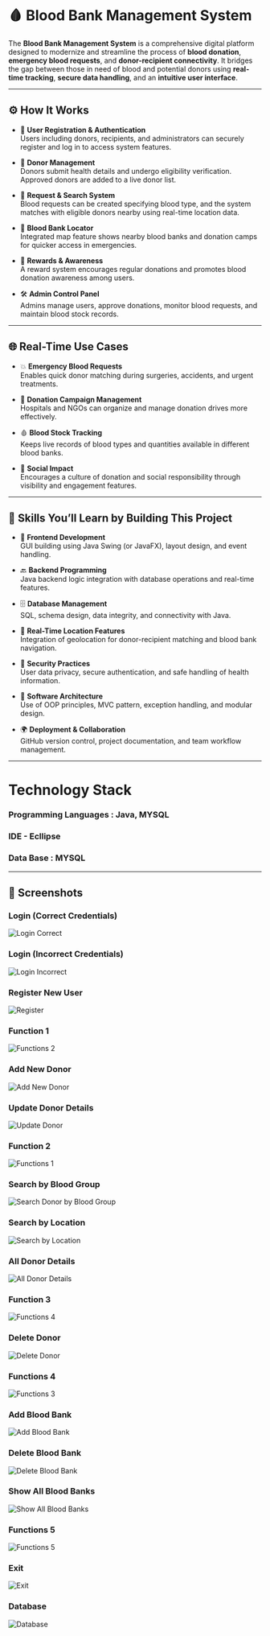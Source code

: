 # 🩸 Blood Bank Management System

The **Blood Bank Management System** is a comprehensive digital platform designed to modernize and streamline the process of **blood donation**, **emergency blood requests**, and **donor-recipient connectivity**. It bridges the gap between those in need of blood and potential donors using **real-time tracking**, **secure data handling**, and an **intuitive user interface**.

-------------------------------------------------------------------------------------------------------------------------------------------------------------------

## ⚙️ How It Works

- 🔐 **User Registration & Authentication**  
  Users including donors, recipients, and administrators can securely register and log in to access system features.

- 💉 **Donor Management**  
  Donors submit health details and undergo eligibility verification. Approved donors are added to a live donor list.

- 🚨 **Request & Search System**  
  Blood requests can be created specifying blood type, and the system matches with eligible donors nearby using real-time location data.

- 🏥 **Blood Bank Locator**  
  Integrated map feature shows nearby blood banks and donation camps for quicker access in emergencies.

- 🎁 **Rewards & Awareness**  
  A reward system encourages regular donations and promotes blood donation awareness among users.

- 🛠️ **Admin Control Panel**  
  Admins manage users, approve donations, monitor blood requests, and maintain blood stock records.

-------------------------------------------------------------------------------------------------------------------------------------------------------------------

## 🌐 Real-Time Use Cases

- 💥 **Emergency Blood Requests**  
  Enables quick donor matching during surgeries, accidents, and urgent treatments.

- 📢 **Donation Campaign Management**  
  Hospitals and NGOs can organize and manage donation drives more effectively.

- 🩸 **Blood Stock Tracking**  
  Keeps live records of blood types and quantities available in different blood banks.

- 🤝 **Social Impact**  
  Encourages a culture of donation and social responsibility through visibility and engagement features.

-------------------------------------------------------------------------------------------------------------------------------------------------------------------

## 🧠 Skills You’ll Learn by Building This Project

- 🎨 **Frontend Development**  
  GUI building using Java Swing (or JavaFX), layout design, and event handling.

- 🔙 **Backend Programming**  
  Java backend logic integration with database operations and real-time features.

- 🗄️ **Database Management**  
  SQL, schema design, data integrity, and connectivity with Java.

- 📍 **Real-Time Location Features**  
  Integration of geolocation for donor-recipient matching and blood bank navigation.

- 🔐 **Security Practices**  
  User data privacy, secure authentication, and safe handling of health information.

- 🧩 **Software Architecture**  
  Use of OOP principles, MVC pattern, exception handling, and modular design.

- 🌍 **Deployment & Collaboration**  
  GitHub version control, project documentation, and team workflow management.

--------------------------------------------------------------------------------------------------------------------------------------------------------------------------------------------

# Technology Stack
<h3>Programming Languages : Java, MYSQL</h3>
<h3>IDE - Ecllipse</h3>
<h3>Data Base : MYSQL</h3>


--------------------------------------------------------------------------------------------------------------------------------------------------------------------
## 📸 Screenshots


### Login (Correct Credentials)  
![Login Correct](https://github.com/Patelananya/BloodBankManagementSystem/blob/master/screenshots/Login-correct.png?raw=true)

### Login (Incorrect Credentials)  
![Login Incorrect](https://github.com/Patelananya/BloodBankManagementSystem/blob/master/screenshots/Login-Incorrect.png?raw=true)

### Register New User  
![Register](https://github.com/Patelananya/BloodBankManagementSystem/blob/master/screenshots/Register%20User.png?raw=true)

### Function 1  
![Functions 2](https://github.com/Patelananya/BloodBankManagementSystem/blob/master/screenshots/Functions-2.png?raw=true)

### Add New Donor  
![Add New Donor](https://github.com/Patelananya/BloodBankManagementSystem/blob/master/screenshots/Add%20new%20Donar.png?raw=true)

### Update Donor Details  
![Update Donor](https://github.com/Patelananya/BloodBankManagementSystem/blob/master/screenshots/Update%20Donar%20Details.png?raw=true)

### Function 2  
![Functions 1](https://github.com/Patelananya/BloodBankManagementSystem/blob/master/screenshots/Fuunctions-1.png?raw=true)

### Search by Blood Group  
![Search Donor by Blood Group](https://github.com/Patelananya/BloodBankManagementSystem/blob/master/screenshots/Search%20Donar%20by%20Blood%20Group.png?raw=true)

### Search by Location  
![Search by Location](https://github.com/Patelananya/BloodBankManagementSystem/blob/master/screenshots/Serch%20Donars%20%20through%20Location.png?raw=true)

### All Donor Details  
![All Donor Details](https://github.com/Patelananya/BloodBankManagementSystem/blob/master/screenshots/All%20Donar%20Details.png?raw=true)

### Function 3  
![Functions 4](https://github.com/Patelananya/BloodBankManagementSystem/blob/master/screenshots/Functions-4.png?raw=true)

### Delete Donor  
![Delete Donor](https://github.com/Patelananya/BloodBankManagementSystem/blob/master/screenshots/Delete%20Donar.png?raw=true)

### Functions 4  
![Functions 3](https://github.com/Patelananya/BloodBankManagementSystem/blob/master/screenshots/Functions-3.png?raw=true)

### Add Blood Bank  
![Add Blood Bank](https://github.com/Patelananya/BloodBankManagementSystem/blob/master/screenshots/Add%20new%20BloodBank.png?raw=true)

### Delete Blood Bank  
![Delete Blood Bank](https://github.com/Patelananya/BloodBankManagementSystem/blob/master/screenshots/Delete%20BloodBank.png?raw=true)

### Show All Blood Banks  
![Show All Blood Banks](https://github.com/Patelananya/BloodBankManagementSystem/blob/master/screenshots/Show%20All%20BloodBanks.png?raw=true)

### Functions 5  
![Functions 5](https://github.com/Patelananya/BloodBankManagementSystem/blob/master/screenshots/Functions-5.png?raw=true)

### Exit  
![Exit](https://github.com/Patelananya/BloodBankManagementSystem/blob/master/screenshots/Exit.png?raw=true)

### Database  
![Database](https://github.com/Patelananya/BloodBankManagementSystem/blob/master/screenshots/Database.png?raw=true)

